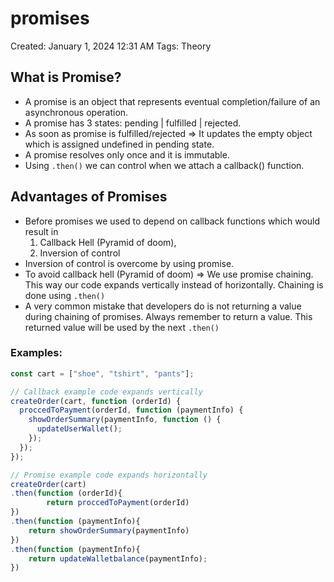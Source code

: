 # promises

Created: January 1, 2024 12:31 AM
Tags: Theory

## What is Promise?

- A promise is an object that represents eventual completion/failure of an asynchronous operation.
- A promise has 3 states: pending | fulfilled | rejected.
- As soon as promise is fulfilled/rejected => It updates the empty object which is assigned undefined in pending state.
- A promise resolves only once and it is immutable.
- Using `.then()` we can control when we attach a callback() function.

## Advantages of Promises

- Before promises we used to depend on callback functions which would result in
    1. Callback Hell (Pyramid of doom),
    2. Inversion of control
- Inversion of control is overcome by using promise.
- To avoid callback hell (Pyramid of doom) => We use promise chaining. This way our code expands vertically instead of horizontally. Chaining is done using `.then()`
- A very common mistake that developers do is not returning a value during chaining of promises. Always remember to return a value. This returned value will be used by the next `.then()`

### Examples:

```jsx
const cart = ["shoe", "tshirt", "pants"];

// Callback example code expands vertically 
createOrder(cart, function (orderId) {
  proccedToPayment(orderId, function (paymentInfo) {
    showOrderSummary(paymentInfo, function () {
      updateUserWallet();
    });
  });
});

// Promise example code expands horizontally 
createOrder(cart)
.then(function (orderId){
		return proccedToPayment(orderId)
})
.then(function (paymentInfo){
	return showOrderSummary(paymentInfo)
})
.then(function (paymentInfo){
	return updateWalletbalance(paymentInfo);
})
```
